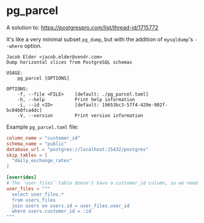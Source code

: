 # pg_parcel

A solution to: https://postgrespro.com/list/thread-id/1715772

It's like a very minimal subset `pg_dump`, but with the addition of `mysqldump`'s `--where` option.

```
Jacob Elder <jacob.elder@vendr.com>
Dump horizontal slices from PostgreSQL schemas

USAGE:
    pg_parcel [OPTIONS]

OPTIONS:
    -f, --file <FILE>    [default: ./pg_parcel.toml]
    -h, --help           Print help information
    -i, --id <ID>        [default: 19653bc3-57f4-429e-902f-bc04b0fca4dc]
    -V, --version        Print version information
```

Example `pg_parcel.toml` file:

```toml
column_name = "customer_id"
schema_name = "public"
database_url = "postgres://localhost:15432/postgres"
skip_tables = [
  "daily_exchange_rates"
]

[overrides]
# The `user_files` table doesn't have a customer_id column, so we need to join.
user_files = """
  select user_files.*
  from users_files
  join users on users.id = user_files.user_id
  where users.customer_id = :id
"""
```
